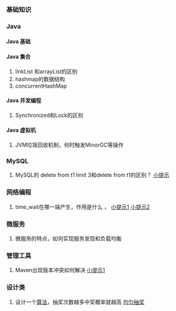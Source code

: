 ### 基础知识



### Java

#### Java 基础



#### Java 集合

1. linkList 和arrayList的区别
2. hashmap的数据结构
3. concurrentHashMap

#### Java 并发编程

1. Synchronized和Lock的区别

#### Java 虚拟机

1. JVM垃圾回收机制，何时触发MinorGC等操作

### MySQL

1. MySQL的 delete from t1 limit 3和delete from t1的区别？ [小提示](https://blog.csdn.net/wjxbj/article/details/84809186)  



### 网络编程

1. time_wait在哪一端产生，作用是什么 ， [小提示1](https://blog.csdn.net/u013616945/article/details/77510925)  [小提示2](https://yuerblog.cc/2020/03/09/%E5%85%B3%E4%BA%8Etime_wait%E9%97%AE%E9%A2%98%E7%AE%80%E8%BF%B0%E4%B8%8E%E4%BC%98%E5%8C%96/) 

 

### 微服务

1. 微服务的特点，如何实现服务发现和负载均衡



### 管理工具

1. Maven出现版本冲突如何解决 [小提示1](https://github.com/GitHubWxw/wxw-document/tree/master/%E6%9E%B6%E6%9E%84%E6%8A%80%E6%9C%AF/%E7%BC%96%E7%A0%81%E5%AE%9E%E6%88%98/Maven) 

### 设计类

1. 设计一个[算法](https://www.nowcoder.com/jump/super-jump/word?word=%E7%AE%97%E6%B3%95)，抽奖次数越多中奖概率就越高  [均匀抽奖](https://blog.csdn.net/z69183787/article/details/81430400)   
